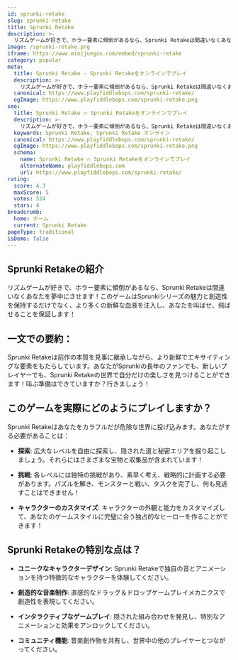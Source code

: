 ```yaml
---
id: sprunki-retake
slug: sprunki-retake
title: Sprunki Retake
description: >-
  リズムゲームが好きで、ホラー要素に傾倒があるなら、Sprunki Retakeは間違いなくあなたを夢中にさせます！
image: /sprunki-retake.png
iframe: https://www.minijuegos.com/embed/sprunki-retake
category: popular
meta:
  title: Sprunki Retake - Sprunki Retakeをオンラインでプレイ
  description: >-
    リズムゲームが好きで、ホラー要素に傾倒があるなら、Sprunki Retakeは間違いなくあなたを夢中にさせます！
  canonical: https://www.playfiddlebops.com/sprunki-retake/
  ogImage: https://www.playfiddlebops.com/sprunki-retake.png
seo:
  title: Sprunki Retake 🔥 Sprunki Retakeをオンラインでプレイ
  description: >-
    リズムゲームが好きで、ホラー要素に傾倒があるなら、Sprunki Retakeは間違いなくあなたを夢中にさせます！
  keywords: Sprunki Retake, Sprunki Retake オンライン
  canonical: https://www.playfiddlebops.com/sprunki-retake/
  ogImage: https://www.playfiddlebops.com/sprunki-retake.png
  schema:
    name: Sprunki Retake 🔥 Sprunki Retakeをオンラインでプレイ
    alternateName: playfiddlebops.com
    url: https://www.playfiddlebops.com/sprunki-retake/
rating:
  score: 4.3
  maxScore: 5
  votes: 524
  stars: 4
breadcrumb:
  home: ホーム
  current: Sprunki Retake
pageType: traditional
isDemo: false
---
```


## Sprunki Retakeの紹介

リズムゲームが好きで、ホラー要素に傾倒があるなら、Sprunki Retakeは間違いなくあなたを夢中にさせます！このゲームはSprunkiシリーズの魅力と創造性を保持するだけでなく、より多くの新鮮な血液を注入し、あなたを叫ばせ、飛ばせることを保証します！

## 一文での要約：

Sprunki Retakeは前作の本質を見事に継承しながら、より新鮮でエキサイティングな要素をもたらしています。あなたがSprunkiの長年のファンでも、新しいプレイヤーでも、Sprunki Retakeの世界で自分だけの楽しさを見つけることができます！叫ぶ準備はできていますか？行きましょう！

## このゲームを実際にどのようにプレイしますか？

Sprunki Retakeはあなたをカラフルだが危険な世界に投げ込みます。あなたがする必要があることは：

- **探索**: 広大なレベルを自由に探索し、隠された道と秘密エリアを掘り起こしましょう。それらにはさまざまな宝物と収集品が含まれています！

- **挑戦**: 各レベルには独特の挑戦があり、素早く考え、戦略的に計画する必要があります。パズルを解き、モンスターと戦い、タスクを完了し、何も見逃すことはできません！

- **キャラクターのカスタマイズ**: キャラクターの外観と能力をカスタマイズして、あなたのゲームスタイルに完璧に合う独占的なヒーローを作ることができます！

## Sprunki Retakeの特別な点は？

- **ユニークなキャラクターデザイン**: Sprunki Retakeで独自の音とアニメーションを持つ特徴的なキャラクターを体験してください。

- **創造的な音楽制作**: 直感的なドラッグ＆ドロップゲームプレイメカニクスで創造性を表現してください。

- **インタラクティブなゲームプレイ**: 隠された組み合わせを発見し、特別なアニメーションと効果をアンロックしてください。

- **コミュニティ機能**: 音楽創作物を共有し、世界中の他のプレイヤーとつながってください。